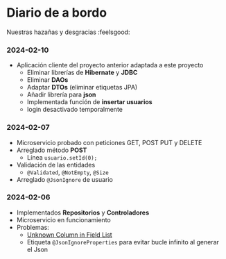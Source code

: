 # Diario de a bordo

Nuestras hazañas y desgracias :feelsgood:

### 2024-02-10

- Aplicación cliente del proyecto anterior adaptada a este proyecto
    - Eliminar librerías de **Hibernate** y **JDBC**
    - Eliminar **DAOs**
    - Adaptar **DTOs** (eliminar etiquetas JPA)
    - Añadir librería para **json**
    - Implementada función de **insertar usuarios**
    - login desactivado temporalmente

### 2024-02-07

- Microservicio probado con peticiones GET, POST PUT y DELETE
- Arreglado método **POST**
    - Línea `usuario.setId(0);`
- Validación de las entidades
    - `@Validated`, `@NotEmpty`, `@Size`
- Arreglado `@JsonIgnore` de usuario

### 2024-02-06

- Implementados **Repositorios** y **Controladores**
- Microservicio en funcionamiento
- Problemas: 
    - [Unknown Column in Field List](https://stackoverflow.com/questions/50567041/spring-boot-jpa-unknown-column-in-field-list)
    - Etiqueta `@JsonIgnoreProperties` para evitar bucle infinito al generar el Json
